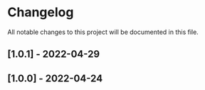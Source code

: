 # Changelog

All notable changes to this project will be documented in this file.

## [1.0.1] - 2022-04-29

## [1.0.0] - 2022-04-24
